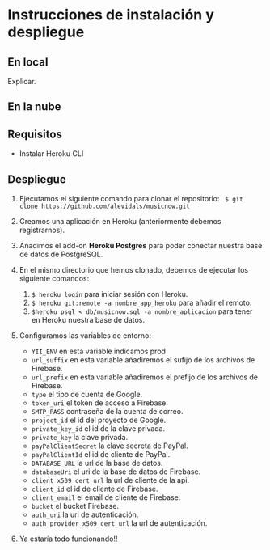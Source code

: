 # Instrucciones de instalación y despliegue

## En local

Explicar.

## En la nube

## Requisitos

- Instalar Heroku CLI

## Despliegue

1. Ejecutamos el siguiente comando para clonar el repositorio: ` $ git clone https://github.com/alevidals/musicnow.git`

2. Creamos una aplicación en Heroku (anteriormente debemos registrarnos).

3. Añadimos el add-on **Heroku Postgres** para poder conectar nuestra base de datos de PostgreSQL.

4. En el mismo directorio que hemos clonado, debemos de ejecutar los siguiente comandos:
    1. `$ heroku login` para iniciar sesión con Heroku.
    2. `$ heroku git:remote -a nombre_app_heroku` para añadir el remoto.
    3. `$heroku psql < db/musicnow.sql -a nombre_aplicacion` para tener en Heroku nuestra base de datos.

5. Configuramos las variables de entorno:
    - `YII_ENV` en esta variable indicamos prod
    - `url_suffix` en esta variable añadiremos el sufijo de los archivos de Firebase.
    - `url_prefix` en esta variable añadiremos el prefijo de los archivos de Firebase.
    - `type` el tipo de cuenta de Google.
    - `token_uri` el token de acceso a Firebase.
    - `SMTP_PASS` contraseña de la cuenta de correo.
    - `project_id` el id del proyecto de Google.
    - `private_key_id` el id de la clave privada.
    - `private_key` la clave privada.
    - `payPalClientSecret` la clave secreta de PayPal.
    - `payPalClientId` el id de cliente de PayPal.
    - `DATABASE_URL` la url de la base de datos.
    - `databaseUri` el uri de la base de datos de Firebase.
    - `client_x509_cert_url` la url de cliente de la api.
    - `client_id` el id de cliente de Firebase.
    - `client_email` el email de cliente de Firebase.
    - `bucket` el bucket Firebase.
    - `auth_uri` la uri de autenticación.
    - `auth_provider_x509_cert_url` la url de autenticación.

6. Ya estaría todo funcionando!!